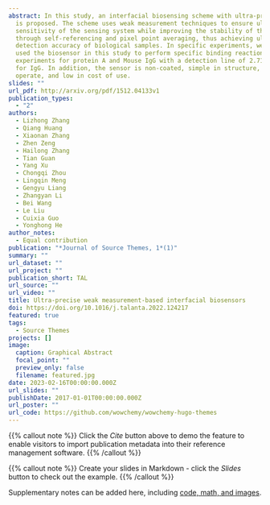 ```yaml
---
abstract: In this study, an interfacial biosensing scheme with ultra-precision
  is proposed. The scheme uses weak measurement techniques to ensure ultra-high
  sensitivity of the sensing system while improving the stability of the system
  through self-referencing and pixel point averaging, thus achieving ultra-high
  detection accuracy of biological samples. In specific experiments, we have
  used the biosensor in this study to perform specific binding reaction
  experiments for protein A and Mouse IgG with a detection line of 2.71 ng/mL
  for IgG. In addition, the sensor is non-coated, simple in structure, easy to
  operate, and low in cost of use.
slides: ""
url_pdf: http://arxiv.org/pdf/1512.04133v1
publication_types:
  - "2"
authors:
  - Lizhong Zhang
  - Qiang Huang
  - Xiaonan Zhang
  - Zhen Zeng
  - Hailong Zhang
  - Tian Guan
  - Yang Xu
  - Chongqi Zhou
  - Lingqin Meng
  - Gengyu Liang
  - Zhangyan Li
  - Bei Wang
  - Le Liu
  - Cuixia Guo
  - Yonghong He
author_notes:
  - Equal contribution
publication: "*Journal of Source Themes, 1*(1)"
summary: ""
url_dataset: ""
url_project: ""
publication_short: TAL
url_source: ""
url_video: ""
title: Ultra-precise weak measurement-based interfacial biosensors
doi: https://doi.org/10.1016/j.talanta.2022.124217
featured: true
tags:
  - Source Themes
projects: []
image:
  caption: Graphical Abstract
  focal_point: ""
  preview_only: false
  filename: featured.jpg
date: 2023-02-16T00:00:00.000Z
url_slides: ""
publishDate: 2017-01-01T00:00:00.000Z
url_poster: ""
url_code: https://github.com/wowchemy/wowchemy-hugo-themes
---
```


{{% callout note %}}
Click the *Cite* button above to demo the feature to enable visitors to import publication metadata into their reference management software.
{{% /callout %}}

{{% callout note %}}
Create your slides in Markdown - click the *Slides* button to check out the example.
{{% /callout %}}

Supplementary notes can be added here, including [code, math, and images](https://wowchemy.com/docs/writing-markdown-latex/).
